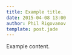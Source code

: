 ```yaml
---
title: Example title.
date: 2015-04-08 13:00
author: Phil Rigovanov
template: post.jade
---
```


Example content.
